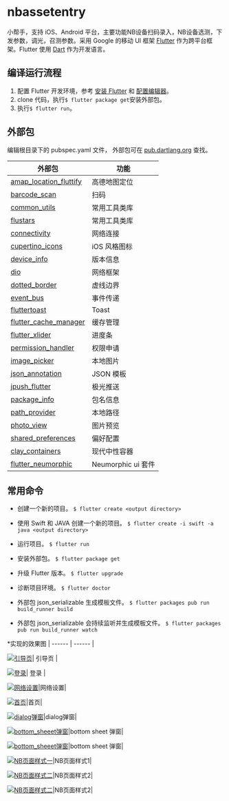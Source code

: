 # nbassetentry

小帮手，支持 iOS、Android 平台，主要功能NB设备扫码录入，NB设备选测，下发参数，调光，召测参数。采用 Google 的移动 UI 框架 [Flutter](https://flutter.io) 作为跨平台框架。Flutter 使用 [Dart](https://www.dartlang.org) 作为开发语言。

## 编译运行流程

1. 配置 Flutter 开发环境，参考 [安装 Flutter](https://flutterchina.club/get-started/install/) 和 [配置编辑器](https://flutterchina.club/get-started/editor/#androidsstudio)。
2. clone 代码，执行`$ flutter package get`安装外部包。
3. 执行`$ flutter run`。

## 外部包
编辑根目录下的 pubspec.yaml 文件， 外部包可在 [pub.dartlang.org](https://pub.dartlang.org/flutter/) 查找。

| 外部包 | 功能 | 
| ------ | ------ |
| [amap_location_fluttify](https://github.com/fluttify-project/amap_location_fluttify) | 高德地图定位 |
| [barcode_scan](https://github.com/mintware-de/flutter_barcode_reader) | 扫码 |
| [common_utils](https://github.com/Sky24n/common_utils) | 常用工具类库 |
| [flustars](https://github.com/Sky24n/flustars) | 常用工具类库 |
| [connectivity](https://github.com/flutter/plugins/tree/master/packages/connectivity) | 网络连接 |
| [cupertino_icons](https://github.com/flutter/cupertino_icons) | iOS 风格图标 |
| [device_info](https://github.com/flutter/plugins/tree/master/packages/device_info) | 版本信息 |
| [dio](https://github.com/flutterchina/dio) | 网络框架 |
| [dotted_border](https://github.com/ajilo297/Flutter-Dotted-Border) | 虚线边界 |
| [event_bus](https://github.com/marcojakob/dart-event-bus) | 事件传递 |
| [fluttertoast](https://github.com/PonnamKarthik/FlutterToast) | Toast |
| [flutter_cache_manager](https://github.com/renefloor/flutter_cache_manager) | 缓存管理 |
| [flutter_xlider](https://github.com/Ali-Azmoud/flutter_xlider) | 进度条 |
| [permission_handler](https://github.com/Baseflow/flutter-permission-handler) | 权限申请 |
| [image_picker](https://github.com/flutter/plugins/tree/master/packages/image_picker) | 本地图片 |
| [json_annotation](https://github.com/dart-lang/json_serializable) | JSON 模板 |
| [jpush_flutter](https://github.com/jpush/jpush-flutter-plugin) | 极光推送 |
| [package_info](https://github.com/flutter/plugins/tree/master/packages/package_info) | 包名信息 |
| [path_provider](https://github.com/flutter/plugins/tree/master/packages/path_provider) | 本地路径 |
| [photo_view](https://github.com/renancaraujo/photo_view) | 图片预览 |
| [shared_preferences](https://github.com/flutter/plugins/tree/master/packages/shared_preferences) | 偏好配置 |
| [clay_containers](https://github.com/mcaubrey/clay_containers) | 现代中性容器 |
| [flutter_neumorphic](https://github.com/Idean/Flutter-Neumorphic) | Neumorphic ui 套件 |

## 常用命令

* 创建一个新的项目。
`$ flutter create <output directory>`

* 使用 Swift 和 JAVA 创建一个新的项目。
`$ flutter create -i swift -a java <output directory>`

* 运行项目。
`$ flutter run`

* 安装外部包。
`$ flutter package get`

* 升级 Flutter 版本。
`$ flutter upgrade`

* 诊断项目环境。
`$ flutter doctor`

* 外部包 json_serializable 生成模板文件。
`$ flutter packages pub run build_runner build`

* 外部包 json_serializable 会持续监听并生成模板文件。
`$ flutter packages pub run build_runner watch`


*实现的效果图
| ------ | ------ |

[![引导页](./medias/splash.jpg)]()| 引导页 |

[![登录](./medias/login.jpg)]()| 登录 |

[![网络设置](./medias/network.jpg)]()|网络设置|

[![首页](./medias/home.jpg)]()|首页|

[![dialog弹窗](./medias/dialog.jpg)]()|dialog弹窗|

[![bottom_sheeet弹窗](./medias/bottom_sheet.jpg)]()|bottom sheet 弹窗|

[![bottom_sheeet弹窗](./medias/bottom_sheet_one.jpg)]()|bottom sheet 弹窗|

[![NB页面样式一](./medias/style.jpg)]()|NB页面样式1|

[![NB页面样式二](./medias/style_one.jpg)]()|NB页面样式2|

[![NB页面样式二](./medias/style_two.jpg)]()|NB页面样式2|